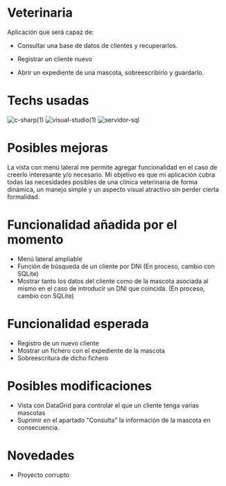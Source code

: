# Veterinaria

Aplicación que será capaz de:

- Consultar una base de datos de clientes y recuperarlos.

- Registrar un cliente nuevo

- Abrir un expediente de una mascota, sobreescribirlo y guardarlo.

# Techs usadas

![c-sharp(1)](https://user-images.githubusercontent.com/87225960/222012640-7173cc13-1eec-4f43-80e5-a983c926f4eb.png) ![visual-studio(1)](https://user-images.githubusercontent.com/87225960/222012371-e3b5e827-a504-4ad6-b67f-2a95e1415d2b.png) ![servidor-sql](https://user-images.githubusercontent.com/87225960/222012391-816973fc-e1be-4023-bda5-2882c0b47f42.png)

# Posibles mejoras

La vista con menú lateral me permite agregar funcionalidad en el caso de creerlo interesante y/o necesario. Mi objetivo es que mi aplicación cubra todas las necesidades posibles de una clínica veterinaria de forma dinámica, un manejo simple y un aspecto visual atractivo sin perder cierta formalidad.

# Funcionalidad añadida por el momento

- Menú lateral ampliable
- Función de búsqueda de un cliente por DNI (En proceso, cambio con SQLite)
- Mostrar tanto los datos del cliente como de la mascota asociada al mismo en el caso de introducir un DNI que coincida. (En proceso, cambio con SQLite)

# Funcionalidad esperada

- Registro de un nuevo cliente
- Mostrar un fichero con el expediente de la mascota
- Sobreescritura de dicho fichero

# Posibles modificaciones

- Vista con DataGrid para controlar el que un cliente tenga varias mascotas
- Suprimir en el apartado "Consulta" la información de la mascota en consecuencia.

# Novedades

- Proyecto corrupto
